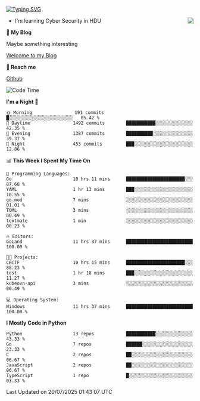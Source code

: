 [![Typing SVG](https://readme-typing-svg.herokuapp.com?font=Fira+Code&pause=1000&random=false&width=450&height=60&lines=Hello+%F0%9F%91%8B%F0%9F%8F%BB;I'm+JBNRZ)](https://git.io/typing-svg)

<a href="#">
  <img align="right" src="https://github-readme-stats.vercel.app/api?username=JBNRZ&show_icons=true&bg_color=15,f2f7fd,E0EAFC" />
</a>

- I'm learning Cyber Security in HDU

 **🌱 My Blog**

Maybe something interesting

[Welcome to my Blog](https://jbnrz.com.cn/)

 **💬 Reach me** 

[Github](https://github.com/JBNRZ)


<!--START_SECTION:waka-->
![Code Time](http://img.shields.io/badge/Code%20Time-1%2C321%20hrs%2010%20mins-blue)

**I'm a Night 🦉** 

```text
🌞 Morning                191 commits         █░░░░░░░░░░░░░░░░░░░░░░░░   05.42 % 
🌆 Daytime                1492 commits        ███████████░░░░░░░░░░░░░░   42.35 % 
🌃 Evening                1387 commits        ██████████░░░░░░░░░░░░░░░   39.37 % 
🌙 Night                  453 commits         ███░░░░░░░░░░░░░░░░░░░░░░   12.86 % 
```


📊 **This Week I Spent My Time On** 

```text
💬 Programming Languages: 
Go                       10 hrs 11 mins      ██████████████████████░░░   87.68 % 
YAML                     1 hr 13 mins        ███░░░░░░░░░░░░░░░░░░░░░░   10.55 % 
go.mod                   7 mins              ░░░░░░░░░░░░░░░░░░░░░░░░░   01.01 % 
TOML                     3 mins              ░░░░░░░░░░░░░░░░░░░░░░░░░   00.49 % 
textmate                 1 min               ░░░░░░░░░░░░░░░░░░░░░░░░░   00.23 % 

🔥 Editors: 
GoLand                   11 hrs 37 mins      █████████████████████████   100.00 % 

🐱‍💻 Projects: 
CBCTF                    10 hrs 15 mins      ██████████████████████░░░   88.23 % 
test                     1 hr 18 mins        ███░░░░░░░░░░░░░░░░░░░░░░   11.27 % 
kubeovn-api              3 mins              ░░░░░░░░░░░░░░░░░░░░░░░░░   00.49 % 

💻 Operating System: 
Windows                  11 hrs 37 mins      █████████████████████████   100.00 % 
```

**I Mostly Code in Python** 

```text
Python                   13 repos            ███████████░░░░░░░░░░░░░░   43.33 % 
Go                       7 repos             ██████░░░░░░░░░░░░░░░░░░░   23.33 % 
C                        2 repos             ██░░░░░░░░░░░░░░░░░░░░░░░   06.67 % 
JavaScript               2 repos             ██░░░░░░░░░░░░░░░░░░░░░░░   06.67 % 
TypeScript               1 repo              █░░░░░░░░░░░░░░░░░░░░░░░░   03.33 % 
```




 Last Updated on 20/07/2025 01:43:07 UTC
<!--END_SECTION:waka-->
